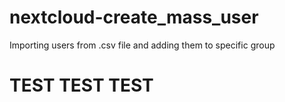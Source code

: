 # nextcloud-create_mass_user
Importing users from .csv file and adding them to specific group


# TEST TEST TEST
